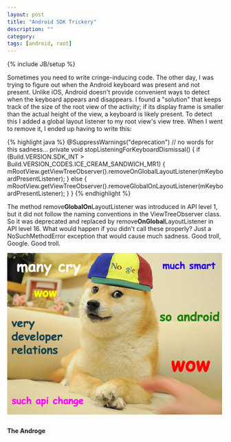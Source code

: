```yaml
---
layout: post
title: "Android SDK Trickery"
description: ""
category: 
tags: [android, rant]
---
```

{% include JB/setup %}

Sometimes you need to write cringe-inducing code. The other day, I was trying to figure out when the Android keyboard was present and not present. Unlike iOS, Android doesn't provide convenient ways to detect when the keyboard appears and disappears. I found a "solution" that keeps track of the size of the root view of the activity; if its display frame is smaller than the actual height of the view, a keyboard is likely present. To detect this I added a global layout listener to my root view's view tree. When I went to remove it, I ended up having to write this:

{% highlight java %}
@SuppressWarnings("deprecation") // no words for this sadness...
private void stopListeningForKeyboardDismissal() {
    if (Build.VERSION.SDK_INT > Build.VERSION_CODES.ICE_CREAM_SANDWICH_MR1) {
        mRootView.getViewTreeObserver().removeOnGlobalLayoutListener(mKeyboardPresentListener);
    } else {
        mRootView.getViewTreeObserver().removeGlobalOnLayoutListener(mKeyboardPresentListener);
    }
}
{% endhighlight %}

The method remove**GlobalOn**LayoutListener was introduced in API level 1, but it did not follow the naming conventions in the ViewTreeObserver class. So it was deprecated and replaced by remove**OnGlobal**LayoutListener in API level 16. What would happen if you didn't call these properly? Just a NoSuchMethodError exception that would cause much sadness. Good troll, Google. Good troll. 

<div>
	<img class="rounded-corners" style="max-width: 500px; border: 0px; margin-bottom: 10px;" src="/assets/images/posts/2013-12-24/androge.png"/>
	<p class="caption-text" style="line-height: 1.5em; font-size: 1em;"><b>The Androge</b></p>
</div>